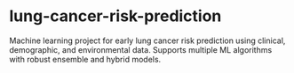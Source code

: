 # lung-cancer-risk-prediction
Machine learning project for early lung cancer risk prediction using clinical, demographic, and environmental data. Supports multiple ML algorithms with robust ensemble and hybrid models.
